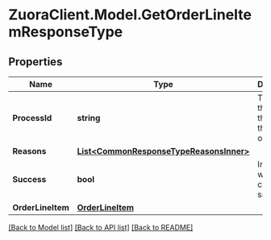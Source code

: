 # ZuoraClient.Model.GetOrderLineItemResponseType

## Properties

Name | Type | Description | Notes
------------ | ------------- | ------------- | -------------
**ProcessId** | **string** | The Id of the process that handle the operation.  | [optional] 
**Reasons** | [**List&lt;CommonResponseTypeReasonsInner&gt;**](CommonResponseTypeReasonsInner.md) |  | [optional] 
**Success** | **bool** | Indicates whether the call succeeded.  | [optional] 
**OrderLineItem** | [**OrderLineItem**](OrderLineItem.md) |  | [optional] 

[[Back to Model list]](../README.md#documentation-for-models) [[Back to API list]](../README.md#documentation-for-api-endpoints) [[Back to README]](../README.md)

